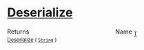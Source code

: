 # [Deserialize](./NetCoreSerializationHelper-100664083.md)



Returns<img width=200/>Name
<sub>[T](./NetCoreSerializationHelper-100664083.md)</sub><img width=200/><sub>[Deserialize](./NetCoreSerializationHelper-100664083.md) ( [`String`](https://docs.microsoft.com/en-us/dotnet/api/System.String) )</sub><br>


